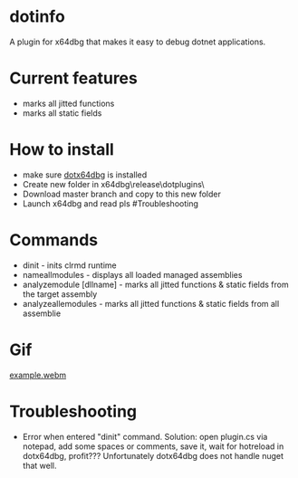 # dotinfo
A plugin for x64dbg that makes it easy to debug dotnet applications.
# Current features
- marks all jitted functions
- marks all static fields
# How to install
- make sure [dotx64dbg](https://github.com/x64dbg/DotX64Dbg) is installed 
- Create new folder in x64dbg\release\dotplugins\
- Download master branch and copy to this new folder
- Launch x64dbg and read pls #Troubleshooting
# Commands
- dinit - inits clrmd runtime
- nameallmodules - displays all loaded managed assemblies
- analyzemodule [dllname] - marks all jitted functions & static fields from the target assembly
- analyzeallemodules - marks all jitted functions & static fields from all assemblie
# Gif
[example.webm](https://github.com/BadRyuner/DotInfo/assets/54708336/68e5d5f2-e608-4ba1-bd70-5c7ee0a15a2e)
# Troubleshooting
- Error when entered "dinit" command. Solution: open plugin.cs via notepad, add some spaces or comments, save it, wait for hotreload in dotx64dbg, profit???
Unfortunately dotx64dbg does not handle nuget that well.
